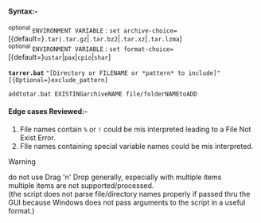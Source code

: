 #### Syntax:-
<SUP>optional</SUP> `ENVIRONMENT VARIABLE` : `set archive-choice=`[{default=}`.tar|.tar.gz`|`.tar.bz2`|`.tar.xz`|`.tar.lzma`]<br>
<SUP>optional</SUP> `ENVIRONMENT VARIABLE` : `set format-choice=`[{default=}`ustar`|`pax`|`cpio`|`shar`]

<b>`tarrer.bat`</b> `"[Directory or FILENAME or *pattern* to include]"` `[{Optional=}exclude_pattern]`

`addtotar.bat EXISTINGarchiveNAME file/folderNAMEtoADD`

#### Edge cases Reviewed:-
1. File names contain `%` or `!` could be mis interpreted leading to a File Not Exist Error.
2. FIle names containing special variable names could be mis interpreted.

>[!WARNING]
>do not use Drag 'n' Drop generally, especially with multiple items<br>
>multiple items are not supported/processed.<br>
>(the script does not parse file/directory names properly if passed thru the GUI because Windows does not pass arguments to the script in a useful format.)
